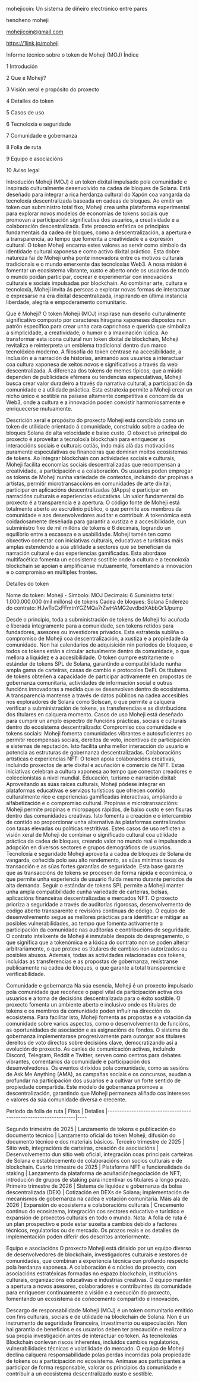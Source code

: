 mohejicoin: Un sistema de diñeiro electrónico entre pares

henoheno moheji

mohejicoin@gmail.com

https://1link.jp/moheji

Informe técnico sobre o token de Moheji (MOJ) Índice

1 Introdución

2 Que é Moheji?

3 Visión xeral e propósito do proxecto

4 Detalles do token

5 Casos de uso

6 Tecnoloxía e seguridade

7 Comunidade e gobernanza

8 Folla de ruta

9 Equipo e asociacións

10 Aviso legal

Introdución Moheji (MOJ) é un token dixital impulsado pola comunidade e inspirado culturalmente desenvolvido na cadea de bloques de Solana. Está deseñado para integrar a rica herdanza cultural do Xapón coa vangarda da tecnoloxía descentralizada baseada en cadeas de bloques. Ao emitir un token cun subministro total fixo, Moheji crea unha plataforma experimental para explorar novos modelos de economías de tokens sociais que promovan a participación significativa dos usuarios, a creatividade e a colaboración descentralizada. Este proxecto enfatiza os principios fundamentais da cadea de bloques, como a descentralización, a apertura e a transparencia, ao tempo que fomenta a creatividade e a expresión cultural. O token Moheji encarna estes valores ao servir como símbolo da identidade cultural xaponesa e como activo dixital práctico. Esta dobre natureza fai de Moheji unha ponte innovadora entre os motivos culturais tradicionais e o mundo emerxente das tecnoloxías Web3. A nosa misión é fomentar un ecosistema vibrante, xusto e aberto onde os usuarios de todo o mundo poidan participar, cocrear e experimentar con innovacións culturais e sociais impulsadas por blockchain. Ao combinar arte, cultura e tecnoloxía, Moheji invita ás persoas a explorar novas formas de interactuar e expresarse na era dixital descentralizada, inspirando en última instancia liberdade, alegría e empoderamento comunitario.

Que é Moheji? O token Moheji (MOJ) inspírase nun deseño culturalmente significativo composto por caracteres hiragana xaponeses dispostos nun patrón específico para crear unha cara caprichosa e querida que simboliza a simplicidade, a creatividade, o humor e a imaxinación lúdica. Ao transformar esta icona cultural nun token dixital de blockchain, Moheji revitaliza e reinterpreta un emblema tradicional dentro dun marco tecnolóxico moderno. A filosofía do token céntrase na accesibilidade, a inclusión e a narración de historias, animando aos usuarios a interactuar coa cultura xaponesa de xeitos novos e significativos a través da web descentralizada. A diferenza dos tokens de memes típicos, que a miúdo dependen de publicidade efémera ou tendencias especulativas, Moheji busca crear valor duradeiro a través da narrativa cultural, a participación da comunidade e a utilidade práctica. Esta estratexia permite a Moheji crear un nicho único e sostible na paisaxe altamente competitiva e concorrida da Web3, onde a cultura e a innovación poden coexistir harmoniosamente e enriquecerse mutuamente.


Descrición xeral e propósito do proxecto Moheji está concibido como un token de utilidade orientado á comunidade, construído sobre a cadea de bloques Solana de alta velocidade e baixo custo. O obxectivo principal do proxecto é aproveitar a tecnoloxía blockchain para enriquecer as interaccións sociais e culturais cotiás, indo máis alá das motivacións puramente especulativas ou financeiras que dominan moitos ecosistemas de tokens. Ao integrar blockchain con actividades sociais e culturais, Moheji facilita economías sociais descentralizadas que recompensan a creatividade, a participación e a colaboración. Os usuarios poden empregar os tokens de Moheji nunha variedade de contextos, incluíndo dar propinas a artistas, permitir microtransaccións en comunidades de arte dixital, participar en aplicacións descentralizadas (dApps) e participar en narracións culturais e experiencias educativas. Un valor fundamental do proxecto é a transparencia e a apertura. O código fonte de Moheji está totalmente aberto ao escrutinio público, o que permite aos membros da comunidade e aos desenvolvedores auditar e contribuír. A tokenómica está coidadosamente deseñada para garantir a xustiza e a accesibilidade, cun subministro fixo de mil millóns de tokens e 6 decimais, logrando un equilibrio entre a escaseza e a usabilidade. Moheji tamén ten como obxectivo conectar con iniciativas culturais, educativas e turísticas máis amplas estendendo a súa utilidade a sectores que se benefician da narración cultural e das experiencias gamificadas. Esta abordaxe multifacética fomenta un ecosistema sostible onde a cultura e a tecnoloxía blockchain se apoian e amplifícanse mutuamente, fomentando a innovación e o compromiso en múltiples frontes.

Detalles do token

Nome do token: Moheji - Símbolo: MOJ
Decimais: 6
Suministro total: 1.000.000.000 (mil millóns) de tokens
Cadea de bloques: Solana
Enderezo do contrato: HJwToCxFFmtnYGZMQa7rZwHAMG2evdbdXAbbQr1Jpump

Desde o principio, toda a subministración de tokens de Moheji foi acuñada e liberada integramente para a comunidade, sen tokens retidos para fundadores, asesores ou investidores privados. Esta estratexia subliña o compromiso de Moheji coa descentralización, a xustiza e a propiedade da comunidade. Non hai calendarios de adquisición nin períodos de bloqueo, e todos os tokens están a circular actualmente dentro da comunidade, o que mellora a liquidez e a accesibilidade. O token cumpre estritamente o estándar de tokens SPL de Solana, garantindo a compatibilidade nunha ampla gama de carteiras, casas de cambio e protocolos DeFi. Os titulares de tokens obteñen a capacidade de participar activamente en propostas de gobernanza comunitaria, actividades de información social e outras funcións innovadoras a medida que se desenvolven dentro do ecosistema. A transparencia mantense a través de datos públicos na cadea accesibles nos exploradores de Solana como Solscan, o que permite a calquera verificar a subministración de tokens, as transferencias e as distribucións dos titulares en calquera momento. Casos de uso Moheji está deseñado para cumprir un amplo espectro de funcións prácticas, sociais e culturais dentro do ecosistema descentralizado:
Compromiso coa comunidade e tokens sociais: Moheji fomenta comunidades vibrantes e autosuficientes ao permitir recompensas sociais, dereitos de voto, incentivos de participación e sistemas de reputación. Isto facilita unha mellor interacción do usuario e potencia as estruturas de gobernanza descentralizadas.
Colaboracións artísticas e experiencias NFT: O token apoia colaboracións creativas, incluíndo proxectos de arte dixital e acuñación e comercio de NFT. Estas iniciativas celebran a cultura xaponesa ao tempo que conectan creadores e coleccionistas a nivel mundial.
Educación, turismo e narración dixital: Aproveitando as súas raíces culturais, Moheji pódese integrar en plataformas educativas e servizos turísticos que ofrecen contido culturalmente rico e experiencias gamificadas interactivas, ampliando a alfabetización e o compromiso cultural.
Propinas e microtransaccións: Moheji permite propinas e micropagos rápidos, de baixo custo e sen fisuras dentro das comunidades creativas. Isto fomenta a creación e o intercambio de contido ao proporcionar unha alternativa ás plataformas centralizadas con taxas elevadas ou políticas restritivas. Estes casos de uso reflicten a visión xeral de Moheji de combinar o significado cultural coa utilidade práctica da cadea de bloques, creando valor no mundo real e impulsando a adopción en diversos sectores e grupos demográficos de usuarios.
Tecnoloxía e seguridade Moheji aproveita a cadea de bloques de Solana de vangarda, coñecida polo seu alto rendemento, as súas mínimas taxas de transacción e as súas fortes garantías de seguridade. Esta base garante que as transaccións de tokens se procesen de forma rápida e económica, o que permite unha experiencia de usuario fluída mesmo durante períodos de alta demanda. Seguir o estándar de tokens SPL permite a Moheji manter unha ampla compatibilidade cunha variedade de carteiras, bolsas, aplicacións financeiras descentralizadas e mercados NFT. O proxecto prioriza a seguridade a través de auditorías rigorosas, desenvolvemento de código aberto transparente e revisións continuas de código. O equipo de desenvolvemento segue as mellores prácticas para identificar e mitigar as posibles vulnerabilidades, ao tempo que fomenta activamente a participación da comunidade nas auditorías e contribucións de seguridade. O contrato intelixente de Moheji é inmutable despois do despregamento, o que significa que a tokenómica e a lóxica do contrato non se poden alterar arbitrariamente, o que protexe os titulares de cambios non autorizados ou posibles abusos. Ademais, todas as actividades relacionadas cos tokens, incluídas as transferencias e as propostas de gobernanza, rexístranse publicamente na cadea de bloques, o que garante a total transparencia e verificabilidade.

Comunidade e gobernanza Na súa esencia, Moheji é un proxecto impulsado pola comunidade que recoñece o papel vital da participación activa dos usuarios e a toma de decisións descentralizada para o éxito sostible. O proxecto fomenta un ambiente aberto e inclusivo onde os titulares de tokens e os membros da comunidade poden influír na dirección do ecosistema. Para facilitar isto, Moheji fomenta as propostas e a votación da comunidade sobre varios aspectos, como o desenvolvemento de funcións, as oportunidades de asociación e as asignacións de fondos. O sistema de gobernanza implementarase progresivamente para outorgar aos titulares dereitos de voto directos sobre decisións clave, democratizando así a evolución do proxecto. As canles de comunicación activas, incluíndo Discord, Telegram, Reddit e Twitter, serven como centros para debates vibrantes, comentarios da comunidade e participación dos desenvolvedores. Os eventos dirixidos pola comunidade, como as sesións de Ask Me Anything (AMA), as campañas sociais e os concursos, axudan a profundar na participación dos usuarios e a cultivar un forte sentido de propiedade compartida. Este modelo de gobernanza promove a descentralización, garantindo que Moheji permaneza aliñado cos intereses e valores da súa comunidade diversa e crecente.


Período da folla de ruta | Fitos | Detalles |----------------------------------------------------------------|----


Segundo trimestre de 2025 | Lanzamento de tokens e publicación do documento técnico | Lanzamento oficial do token Moheji; difusión do documento técnico e dos materiais básicos. Terceiro trimestre de 2025 | Sitio web, integracións de carteiras, creación de asociacións | Desenvolvemento dun sitio web oficial, integración coas principais carteiras de Solana e establecemento de colaboracións con socios culturais e de blockchain. Cuarto trimestre de 2025 | Plataforma NFT e funcionalidade de staking | Lanzamento da plataforma de acuñación/negociación de NFT; introdución de grupos de staking para incentivar os titulares a longo prazo. Primeiro trimestre de 2026 | Sistema de liquidez e gobernanza da bolsa descentralizada (DEX) | Cotización en DEXs de Solana; implementación de mecanismos de gobernanza na cadea e votación comunitaria. Máis alá de 2026 | Expansión do ecosistema e colaboracións culturais | Crecemento continuo do ecosistema, integración cos sectores educativo e turístico e expansión de proxectos culturais en todo o mundo. Nota: A folla de ruta é un plan prospectivo e pode estar suxeita a cambios debido a factores técnicos, regulatorios ou de mercado. Os prazos reais e os detalles de implementación poden diferir dos descritos anteriormente.

Equipo e asociacións O proxecto Moheji está dirixido por un equipo diverso de desenvolvedores de blockchain, investigadores culturais e xestores de comunidades, que combinan a experiencia técnica cun profundo respecto pola herdanza xaponesa. A colaboración é o núcleo do proxecto, con asociacións estratéxicas formadas no espazo blockchain, institucións culturais, organizacións educativas e industrias creativas. O equipo mantén a apertura a novos asesores, colaboradores e contribuíntes da comunidade para enriquecer continuamente a visión e a execución do proxecto, fomentando un ecosistema de coñecemento compartido e innovación.

Descargo de responsabilidade Moheji (MOJ) é un token comunitario emitido con fins culturais, sociais e de utilidade na blockchain de Solana. Non é un instrumento de seguridade financeira, investimento ou especulación. Non hai garantía de beneficios e os usuarios deben ter precaución e realizar a súa propia investigación antes de interactuar co token. As tecnoloxías Blockchain conlevan riscos inherentes, incluídos cambios regulatorios, vulnerabilidades técnicas e volatilidade do mercado. O equipo de Moheji declina calquera responsabilidade polas perdas incorridas pola propiedade de tokens ou a participación no ecosistema. Anímase aos participantes a participar de forma responsable, valorar os principios da comunidade e contribuír a un ecosistema descentralizado xusto e sostible.

